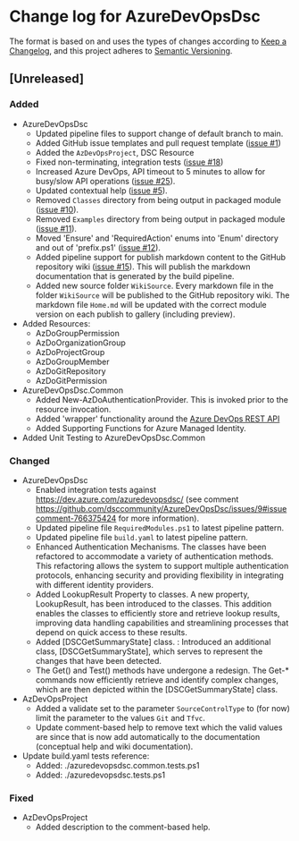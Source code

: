 # Change log for AzureDevOpsDsc

The format is based on and uses the types of changes according to [Keep a Changelog](https://keepachangelog.com/en/1.0.0/),
and this project adheres to [Semantic Versioning](https://semver.org/spec/v2.0.0.html).

## [Unreleased]

### Added

- AzureDevOpsDsc
  - Updated pipeline files to support change of default branch to main.
  - Added GitHub issue templates and pull request template
  ([issue #1](https://github.com/dsccommunity/AzureDevOpsDsc/issues/1))
  - Added the `AzDevOpsProject`, DSC Resource
  - Fixed non-terminating, integration tests ([issue #18](https://github.com/dsccommunity/AzureDevOpsDsc/issues/18))
  - Increased Azure DevOps, API timeout to 5 minutes to allow for busy/slow API
    operations ([issue #25](https://github.com/dsccommunity/AzureDevOpsDsc/issues/25)).
  - Updated contextual help ([issue #5](https://github.com/dsccommunity/AzureDevOpsDsc/issues/5)).
  - Removed `Classes` directory from being output in packaged module ([issue #10](https://github.com/dsccommunity/AzureDevOpsDsc/issues/10)).
  - Removed `Examples` directory from being output in packaged module ([issue #11](https://github.com/dsccommunity/AzureDevOpsDsc/issues/11)).
  - Moved 'Ensure' and 'RequiredAction' enums into 'Enum' directory and out of
    'prefix.ps1' ([issue #12](https://github.com/dsccommunity/AzureDevOpsDsc/issues/12)).
  - Added pipeline support for publish markdown content to the GitHub repository
    wiki ([issue #15](https://github.com/dsccommunity/AzureDevOpsDsc/issues/15)).
    This will publish the markdown documentation that is generated by the build pipeline.
  - Added new source folder `WikiSource`. Every markdown file in the folder
    `WikiSource` will be published to the GitHub repository wiki. The markdown
    file `Home.md` will be updated with the correct module version on each
    publish to gallery (including preview).
- Added Resources:
  - AzDoGroupPermission
  - AzDoOrganizationGroup
  - AzDoProjectGroup
  - AzDoGroupMember
  - AzDoGitRepository
  - AzDoGitPermission
- AzureDevOpsDsc.Common
  - Added New-AzDoAuthenticationProvider. This is invoked prior to the resource invocation.
  - Added 'wrapper' functionality around the [Azure DevOps REST API](https://docs.microsoft.com/en-us/rest/api/azure/devops/)
  - Added Supporting Functions for Azure Managed Identity.
- Added Unit Testing to AzureDevOpsDsc.Common


### Changed

- AzureDevOpsDsc
  - Enabled integration tests against https://dev.azure.com/azuredevopsdsc/ (see
    comment https://github.com/dsccommunity/AzureDevOpsDsc/issues/9#issuecomment-766375424
    for more information).
  - Updated pipeline file `RequiredModules.ps1` to latest pipeline pattern.
  - Updated pipeline file `build.yaml` to latest pipeline pattern.
  - Enhanced Authentication Mechanisms.
    The classes have been refactored to accommodate a variety of authentication methods.
    This refactoring allows the system to support multiple authentication
    protocols, enhancing security and providing flexibility in integrating with
    different identity providers.
  - Added LookupResult Property to classes. A new property, LookupResult,
    has been introduced to the classes. This addition enables the classes to
    efficiently store and retrieve lookup results, improving data handling
    capabilities and streamlining processes that depend on quick access
    to these results.
  - Added [DSCGetSummaryState] class. : Introduced an additional class,
    [DSCGetSummaryState], which serves to represent the changes that have been detected.
  - The Get() and Test() methods have undergone a redesign.
    The Get-* commands now efficiently retrieve and identify complex changes,
    which are then depicted within the [DSCGetSummaryState] class.
- AzDevOpsProject
  - Added a validate set to the parameter `SourceControlType` to (for now)
    limit the parameter to the values `Git` and `Tfvc`.
  - Update comment-based help to remove text which the valid values are
    since that is now add automatically to the documentation (conceptual
    help and wiki documentation).
- Update build.yaml tests reference:
  - Added: ./azuredevopsdsc.common.tests.ps1
  - Added: ./azuredevopsdsc.tests.ps1

### Fixed

- AzDevOpsProject
  - Added description to the comment-based help.
